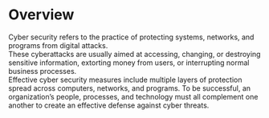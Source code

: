 # Overview

Cyber security refers to the practice of protecting systems, networks, and programs from digital attacks.   
These cyberattacks are usually aimed at accessing, changing, or destroying sensitive information, extorting money from users, or interrupting normal business processes.   
Effective cyber security measures include multiple layers of protection spread across computers, networks, and programs. To be successful, an organization’s people, processes, and technology must all complement one another to create an effective defense against cyber threats.